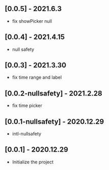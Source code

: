 ## [0.0.5] - 2021.6.3
 
- fix showPicker null

## [0.0.4] - 2021.4.15 

- null safety

## [0.0.3] - 2021.3.30 

- fix time range and label 

## [0.0.2-nullsafety] - 2021.2.28 

- fix time picker

## [0.0.1-nullsafety] - 2020.12.29 

- intl-nullsafety

## [0.0.1] - 2020.12.29 

- Initialize the project

